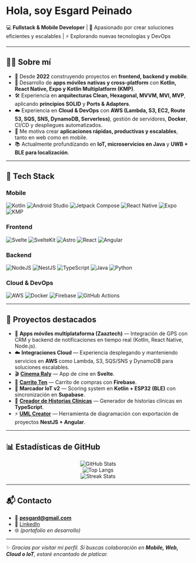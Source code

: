 <!-- Profile README for GitHub: Pesgard -->
# Hola, soy **Esgard Peinado**  
💻 **Fullstack & Mobile Developer** | 🚀 Apasionado por crear soluciones eficientes y escalables | ⚡ Explorando nuevas tecnologías y DevOps  

---

## 🧑‍💻 Sobre mí  
- 🌱 Desde **2022** construyendo proyectos en **frontend, backend y mobile**.  
- 📱 Desarrollo de **apps móviles nativas y cross-platform** con **Kotlin, React Native, Expo y Kotlin Multiplatform (KMP)**.  
- 🛠️ Experiencia en **arquitecturas Clean, Hexagonal, MVVM, MVI, MVP**, aplicando **principios SOLID** y **Ports & Adapters**.  
- ☁️ Experiencia en **Cloud & DevOps** con **AWS (Lambda, S3, EC2, Route 53, SQS, SNS, DynamoDB, Serverless)**, gestión de servidores, **Docker**, CI/CD y despliegues automatizados.  
- 🎯 Me motiva crear **aplicaciones rápidas, productivas y escalables**, tanto en web como en mobile.  
- 📚 Actualmente profundizando en **IoT, microservicios en Java** y **UWB + BLE para localización**.  

---

## 🚀 Tech Stack  

### Mobile  
![Kotlin](https://img.shields.io/badge/Kotlin-7F52FF?style=for-the-badge&logo=kotlin&logoColor=white) ![Android Studio](https://img.shields.io/badge/Android%20Studio-3DDC84?style=for-the-badge&logo=androidstudio&logoColor=white) ![Jetpack Compose](https://img.shields.io/badge/Jetpack%20Compose-4285F4?style=for-the-badge&logo=jetpackcompose&logoColor=white) ![React Native](https://img.shields.io/badge/React_Native-20232A?style=for-the-badge&logo=react&logoColor=61DAFB) ![Expo](https://img.shields.io/badge/Expo-000000?style=for-the-badge&logo=expo&logoColor=white) ![KMP](https://img.shields.io/badge/Kotlin%20Multiplatform-7F52FF?style=for-the-badge&logo=kotlin&logoColor=white)  

### Frontend  
![Svelte](https://img.shields.io/badge/Svelte-%23FF3E00.svg?style=for-the-badge&logo=svelte&logoColor=white) ![SvelteKit](https://img.shields.io/badge/SvelteKit-000000?style=for-the-badge&logo=svelte&logoColor=white) ![Astro](https://img.shields.io/badge/Astro-FF5D01?style=for-the-badge&logo=astro&logoColor=white) ![React](https://img.shields.io/badge/React-20232A?style=for-the-badge&logo=react&logoColor=61DAFB) ![Angular](https://img.shields.io/badge/Angular-DD0031?style=for-the-badge&logo=angular&logoColor=white)  

### Backend  
![NodeJS](https://img.shields.io/badge/Node.js-43853D?style=for-the-badge&logo=node-dot-js&logoColor=white) ![NestJS](https://img.shields.io/badge/NestJS-E0234E?style=for-the-badge&logo=nestjs&logoColor=white) ![TypeScript](https://img.shields.io/badge/TypeScript-007ACC?style=for-the-badge&logo=typescript&logoColor=white) ![Java](https://img.shields.io/badge/Java-ED8B00?style=for-the-badge&logo=openjdk&logoColor=white) ![Python](https://img.shields.io/badge/Python-3776AB?style=for-the-badge&logo=python&logoColor=white)  

### Cloud & DevOps  
![AWS](https://img.shields.io/badge/AWS-FF9900?style=for-the-badge&logo=amazon-aws&logoColor=white) ![Docker](https://img.shields.io/badge/Docker-2496ED?style=for-the-badge&logo=docker&logoColor=white) ![Firebase](https://img.shields.io/badge/Firebase-FFCA28?style=for-the-badge&logo=firebase&logoColor=black) ![GitHub Actions](https://img.shields.io/badge/GitHub%20Actions-2088FF?style=for-the-badge&logo=github-actions&logoColor=white)  

---

## 📌 Proyectos destacados  

- 📱 **Apps móviles multiplataforma (Zaaztech)** — Integración de GPS con CRM y backend de notificaciones en tiempo real (Kotlin, React Native, Node.js).  
- ☁️ **Integraciones Cloud** — Experiencia desplegando y manteniendo servicios en **AWS** como Lambda, S3, SQS/SNS y DynamoDB para soluciones escalables.  
- 🎬 [**Cinema Raly**](https://cinema-raly.vercel.app) — App de cine en **Svelte**.  
- 🛒 [**Carrito Ten**](https://carrito-ten.vercel.app) — Carrito de compras con **Firebase**.  
- 🏀 **Marcador IoT v2** — Scoring system en **Kotlin + ESP32 (BLE)** con sincronización en **Supabase**.  
- 🏥 [**Creador de Historias Clínicas**](https://github.com/Pesgard/creador-historias-clinicas) — Generador de historias clínicas en **TypeScript**.  
- ⚡ [**UML Creator**](https://github.com/Pesgard/uml-creator) — Herramienta de diagramación con exportación de proyectos **NestJS + Angular**.  

---

## 📊 Estadísticas de GitHub  

<div align="center">  

![GitHub Stats](https://github-readme-stats.vercel.app/api?username=Pesgard&show_icons=true&theme=radical)  
![Top Langs](https://github-readme-stats.vercel.app/api/top-langs/?username=Pesgard&layout=compact&theme=radical)  
![Streak Stats](https://streak-stats.demolab.com?user=Pesgard&theme=radical&hide_border=false)  

</div>  

---

## 📬 Contacto  
- 📧 **pesgard@gmail.com**  
- 💼 [LinkedIn](https://linkedin.com/in/esgardpeinado)  
- 🌐 *(portafolio en desarrollo)*  

---

✨ *Gracias por visitar mi perfil. Si buscas colaboración en **Mobile, Web, Cloud o IoT**, estaré encantado de platicar.*  
